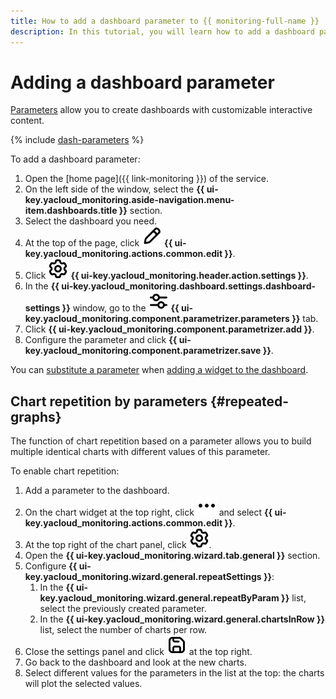 ```yaml
---
title: How to add a dashboard parameter to {{ monitoring-full-name }}
description: In this tutorial, you will learn how to add a dashboard parameter to {{ monitoring-name }}.
---
```


# Adding a dashboard parameter

[Parameters](../../concepts/visualization/dashboard.md#parameterization) allow you to create dashboards with customizable interactive content.

{% include [dash-parameters](../../../_includes/monitoring/dash-parameters.md) %}

To add a dashboard parameter:

1. Open the [home page]({{ link-monitoring }}) of the service.
1. On the left side of the window, select the **{{ ui-key.yacloud_monitoring.aside-navigation.menu-item.dashboards.title }}** section.
1. Select the dashboard you need.
1. At the top of the page, click ![image](../../../_assets/console-icons/pencil.svg) **{{ ui-key.yacloud_monitoring.actions.common.edit }}**.
1. Click ![image](../../../_assets/console-icons/gear.svg) **{{ ui-key.yacloud_monitoring.header.action.settings }}**.
1. In the **{{ ui-key.yacloud_monitoring.dashboard.settings.dashboard-settings }}** window, go to the ![image](../../../_assets/console-icons/sliders.svg) **{{ ui-key.yacloud_monitoring.component.parametrizer.parameters }}** tab.
1. Click **{{ ui-key.yacloud_monitoring.component.parametrizer.add }}**.
1. Configure the parameter and click **{{ ui-key.yacloud_monitoring.component.parametrizer.save }}**.

You can [substitute a parameter](../../concepts/visualization/dashboard.md#templates) when [adding a widget to the dashboard](add-widget.md).

## Chart repetition by parameters {#repeated-graphs}

The function of chart repetition based on a parameter allows you to build multiple identical charts with different values of this parameter.

To enable chart repetition:

1. Add a parameter to the dashboard.
1. On the chart widget at the top right, click ![image](../../../_assets/console-icons/ellipsis.svg) and select **{{ ui-key.yacloud_monitoring.actions.common.edit }}**.
1. At the top right of the chart panel, click ![image](../../../_assets/console-icons/gear.svg).
1. Open the **{{ ui-key.yacloud_monitoring.wizard.tab.general }}** section.
1. Configure **{{ ui-key.yacloud_monitoring.wizard.general.repeatSettings }}**:
   1. In the **{{ ui-key.yacloud_monitoring.wizard.general.repeatByParam }}** list, select the previously created parameter.
   1. In the **{{ ui-key.yacloud_monitoring.wizard.general.chartsInRow }}** list, select the number of charts per row.
1. Close the settings panel and click ![image](../../../_assets/console-icons/floppy-disk.svg) at the top right.
1. Go back to the dashboard and look at the new charts.
1. Select different values for the parameters in the list at the top: the charts will plot the selected values.